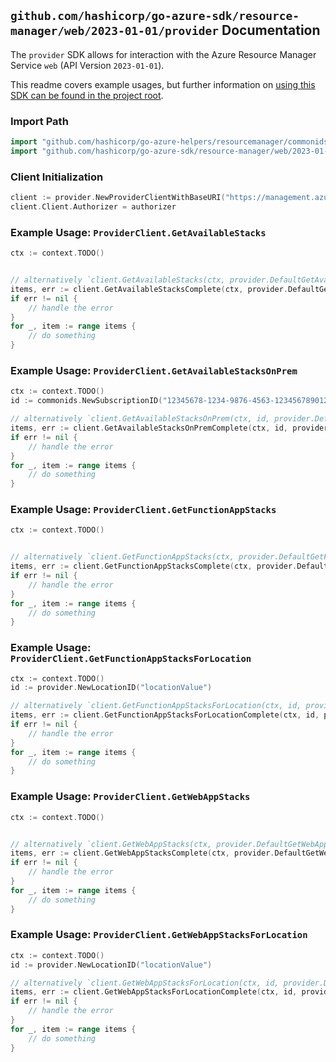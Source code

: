 
## `github.com/hashicorp/go-azure-sdk/resource-manager/web/2023-01-01/provider` Documentation

The `provider` SDK allows for interaction with the Azure Resource Manager Service `web` (API Version `2023-01-01`).

This readme covers example usages, but further information on [using this SDK can be found in the project root](https://github.com/hashicorp/go-azure-sdk/tree/main/docs).

### Import Path

```go
import "github.com/hashicorp/go-azure-helpers/resourcemanager/commonids"
import "github.com/hashicorp/go-azure-sdk/resource-manager/web/2023-01-01/provider"
```


### Client Initialization

```go
client := provider.NewProviderClientWithBaseURI("https://management.azure.com")
client.Client.Authorizer = authorizer
```


### Example Usage: `ProviderClient.GetAvailableStacks`

```go
ctx := context.TODO()


// alternatively `client.GetAvailableStacks(ctx, provider.DefaultGetAvailableStacksOperationOptions())` can be used to do batched pagination
items, err := client.GetAvailableStacksComplete(ctx, provider.DefaultGetAvailableStacksOperationOptions())
if err != nil {
	// handle the error
}
for _, item := range items {
	// do something
}
```


### Example Usage: `ProviderClient.GetAvailableStacksOnPrem`

```go
ctx := context.TODO()
id := commonids.NewSubscriptionID("12345678-1234-9876-4563-123456789012")

// alternatively `client.GetAvailableStacksOnPrem(ctx, id, provider.DefaultGetAvailableStacksOnPremOperationOptions())` can be used to do batched pagination
items, err := client.GetAvailableStacksOnPremComplete(ctx, id, provider.DefaultGetAvailableStacksOnPremOperationOptions())
if err != nil {
	// handle the error
}
for _, item := range items {
	// do something
}
```


### Example Usage: `ProviderClient.GetFunctionAppStacks`

```go
ctx := context.TODO()


// alternatively `client.GetFunctionAppStacks(ctx, provider.DefaultGetFunctionAppStacksOperationOptions())` can be used to do batched pagination
items, err := client.GetFunctionAppStacksComplete(ctx, provider.DefaultGetFunctionAppStacksOperationOptions())
if err != nil {
	// handle the error
}
for _, item := range items {
	// do something
}
```


### Example Usage: `ProviderClient.GetFunctionAppStacksForLocation`

```go
ctx := context.TODO()
id := provider.NewLocationID("locationValue")

// alternatively `client.GetFunctionAppStacksForLocation(ctx, id, provider.DefaultGetFunctionAppStacksForLocationOperationOptions())` can be used to do batched pagination
items, err := client.GetFunctionAppStacksForLocationComplete(ctx, id, provider.DefaultGetFunctionAppStacksForLocationOperationOptions())
if err != nil {
	// handle the error
}
for _, item := range items {
	// do something
}
```


### Example Usage: `ProviderClient.GetWebAppStacks`

```go
ctx := context.TODO()


// alternatively `client.GetWebAppStacks(ctx, provider.DefaultGetWebAppStacksOperationOptions())` can be used to do batched pagination
items, err := client.GetWebAppStacksComplete(ctx, provider.DefaultGetWebAppStacksOperationOptions())
if err != nil {
	// handle the error
}
for _, item := range items {
	// do something
}
```


### Example Usage: `ProviderClient.GetWebAppStacksForLocation`

```go
ctx := context.TODO()
id := provider.NewLocationID("locationValue")

// alternatively `client.GetWebAppStacksForLocation(ctx, id, provider.DefaultGetWebAppStacksForLocationOperationOptions())` can be used to do batched pagination
items, err := client.GetWebAppStacksForLocationComplete(ctx, id, provider.DefaultGetWebAppStacksForLocationOperationOptions())
if err != nil {
	// handle the error
}
for _, item := range items {
	// do something
}
```
